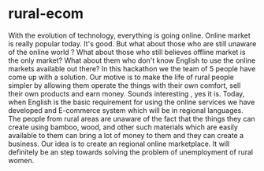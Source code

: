 # rural-ecom

With the evolution of technology, everything is going online. Online market is really popular today. It's good. But what about those who are still unaware of the online world ? What about those who still believes offline market is the only market? What about them who don't know English to use the online markets available out there? In this hackathon we the team of 5 people have come up with a solution. Our motive is to make the life of rural people simpler by allowing them operate the things with their own comfort, sell their own products and earn money. Sounds interesting , yes it is. Today, when English is the basic requirement for using the online services we have developed and E-commerce system which will be in regional languages. The people from rural areas are unaware of the fact that the things they can create using bamboo, wood, and other such materials which are easily available to them can bring a lot of money to them and they can create a business. Our idea is to create an regional online marketplace. It will definitely be an step towards solving the problem of unemployment of rural women.
